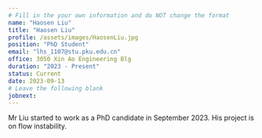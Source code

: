 ```yaml
---
# Fill in the your own information and do NOT change the format
name: "Haosen Liu"
title: "Haosen Liu"
profile: /assets/images/HaosenLiu.jpg
position: "PhD Student"
email: "lhs_1107@stu.pku.edu.cn"
office: 3050 Xin Ao Engineering Blg
duration: "2023 - Present"
status: Current
date: 2023-09-13
# Leave the following blank
jobnext: 
---
```


Mr Liu started to work as a PhD candidate in September 2023. His project is on flow instability.
